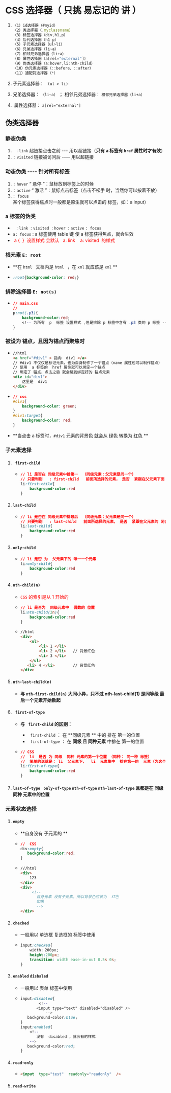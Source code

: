 # CSS 选择器（ 只挑   易忘记的 讲  ）

1. ```js
   （1）id选择器（#myid）
   （2）类选择器（.myclassname）
   （3）标签选择器（div,h1,p）
   （4）后代选择器（h1 p）
   （5）子元素选择器（ul>li）
   （6）兄弟选择器（li~a）
   （7）相邻兄弟选择器（li+a）
   （8）属性选择器（a[rel="external"]）
   （9）伪类选择器（a:hover,li:nth-child）
   （10）伪元素选择器（::before、::after）
   （11）通配符选择器（*）
   ```

2.    子元素选择器： `  (ul > li) ` 

3.    兄弟选择器：  ` （li~a） `  ；  相邻兄弟选择器： ` 相邻兄弟选择器（li+a） `

4. ​    属性选择器： ` a[rel="external"] `

## 伪类选择器

### 静态伪类

1. ` ：link` 			  超链接点击之前    ---  用以超链接（**只有 a 标签有 `href`  属性时才有效**）
2. `：visited`         链接被访问后       ----  用以超链接

### 动态伪类   ----   针对所有标签

1. `：hover`   		“ 悬停 ”：鼠标放到标签上的时候
2. `：active`          “ 激活 ”：鼠标点击标签（点击不松手  时，当然你可以按着不放）    
3. `: focus`            某个标签获得焦点时一般都是原生就可以点击的 标签，如：a  input）

### a 标签的伪类

- ` ：link` 	`：visited`  	`：hover`   	`：active`      `: focus` 
-  `a: focus` :    a  标签使用   table 键 使 a 标签获得焦点，就会生效
- <font color=red> a {  }  设置样式 会默认   a: link    a: visited  的样式</font>

### 根元素      `E: root`  

- **在 `html ` 文档内是  `html ` ，在  `xml` 就应该是  `xml`   **

- ```css
  :root{background-color: red;}
  ```

### 排除选择器         `E: not(s)`

- ```css
  // main.css
  // 
  p:not(.p3){
      background-color:red;
      <!-- 为所有  p  标签 设置样式 ,但是排除 p 标签中含有 .p3 类的 p 标签 --> 
  }
  ```

###  被设为 锚点，且因为锚点而聚焦时

- ```html
  //html
  <a href="#div1" > 指向  div1 </a>
  // #div1 不仅仅是标记元素，也为自身制作了一个锚点（name 属性也可以制作锚点）
  // 使用  a 标签的  href 属性就可以绑定一个锚点
  // 绑定了 锚点，点击之后 就会跳到绑定好的 锚点元素
  <div id="div1">
      这里是  div1
  </div>
  ```

- ```css
  // css
  #div1{
      background-color: green;
  }
  #div1:target{
      background-color: red;
  }
  ```

- **当点击  a  标签时，`#div1` 元素的背景色 就会从  绿色  转换为  红色 **

### 子元素选择

1. #### ` first-child`

   - ```css
     // li 是否在 同级元素中排第一  （同级元素：父元素是同一个）
     // 只要判别   : first-child   前面所选择的元素， 是否  紧跟在父元素下面
     li:first-child{
         background-color:red
     }
     ```

2. #### `last-child`

   - ```css
     // li 是否在 同级元素中排最后  （同级元素：父元素是同一个）
     // 只要判别   : last-child   前面所选择的元素， 是否  紧跟在父元素的 闭合标签 上方
     li:last-child{
         background-color:red
     }
     ```

3. #### `only-child`

   - ```css
     // li 是否 为  父元素下的 唯一一个元素
     li:only-child{
         background-color:red
     }
     ```

4. #### `nth-child(n)`

   -  <font color=red> `CSS` 的索引是从  1  开始的 </font>

   - ```css
     // li 是否为  同级元素中  偶数的 位置
     li:nth-child(2n){
         background-color:red
     }
     ```

   - ```html
     //html
     <div>
         <ul>
             <li> 1 </li>
             <li> 2 </li>	// 背景红色
             <li> 3 </li>
         </ul>
     	<li> 4 </li>      	// 背景红色
     </div>
     ```

5. #### `nth-last-child(n)`

   - **与  `nth-first-child(n)`  大同小异，只不过  nth-last-child(1)   是同等级 最后一个元素开始数起**

6. #### ` first-of-type`       

   - **与    ` first-child`   的区别：**
     -    ` first-child` ： 在   **同级元素 **  中的 排在   第一的位置
     -    ` first-of-type`    ：  在 **同级  且   同种元素**  中排在 第一的位置

   - ```CSS
     // CSS
     //  li  是否 为 同级  同种 元素的第一个位置 （同种： 同一种 标签）
     //  简单的说就是： li  父元素下，  li  元素集中  排在第一的  元素（为这个元素设置样式）
     li:first-of-type{
         background-color:red
     }
     ```

7. #### `last-of-type`   ` only-of-type`   `nth-of-type`  `nth-last-of-type`  且都是在   同级   同种  元素中的位置

### 元素状态选择

1. #### `empty`

   - **自身没有  子元素的   **

   - ```css
     //  CSS
     div:empty{
     	background-color:red;
     }
     ```

   - ```html
     ///html
     <div>	
         123
     </div>
     <div>  
          <!-- 
     		自身元素 没有子元素，所以背景色应该为  红色
     		如果
     		-->
     </div>
     
     ```

     

2. #### `checked`   

   - 一般用以  单选框  复选框的 标签中使用

   - ```css
     input:checked{
         width：200px;
         height:200px;
         transition: width ease-in-out 0.5s 0s;
     }
     ```

3. #### `enabled`               `disbaled`

   - 一般用以  表单 标签中使用

   - ```css
     input:disabled{
             <!--
         	<input type="text" disabled="disabled" />
        	 	-->
        background-color:blue;
     }
     input:enabled{
         <!--
         	没有  disabled ，就会有的样式
         -->
        background-color:red;
     }
     ```

     

4. #### `read-only`

   - ```html
     <input  type="test"  readonly="readonly"  />
     ```

5. #### `read-write`

